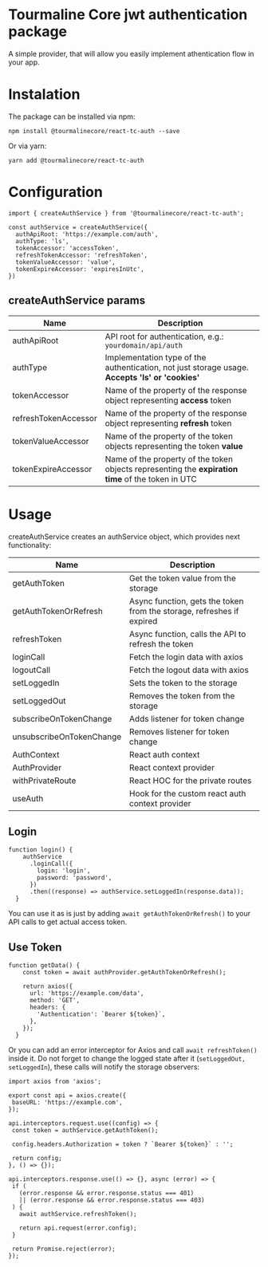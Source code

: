 # Tourmaline Core jwt authentication package

A simple provider, that will allow you easily implement athentication flow in your app.

# Instalation 

The package can be installed via npm:
```
npm install @tourmalinecore/react-tc-auth --save
```

Or via yarn:
```
yarn add @tourmalinecore/react-tc-auth
```

# Configuration 

```JS
import { createAuthService } from '@tourmalinecore/react-tc-auth';

const authService = createAuthService({
  authApiRoot: 'https://example.com/auth',
  authType: 'ls',
  tokenAccessor: 'accessToken',
  refreshTokenAccessor: 'refreshToken',
  tokenValueAccessor: 'value',
  tokenExpireAccessor: 'expiresInUtc',
})
```

## createAuthService params 

| Name | Description |
|-|-|
| authApiRoot | API root for authentication, e.g.: `yourdomain/api/auth` |
| authType | Implementation type of the authentication, not just storage usage. **Accepts 'ls' or 'cookies'** |
| tokenAccessor | Name of the property of the response object representing **access** token |
| refreshTokenAccessor | Name of the property of the response object representing **refresh** token |
| tokenValueAccessor | Name of the property of the token objects representing the token **value** |
| tokenExpireAccessor | Name of the property of the token objects representing the **expiration time** of the token in UTC |

# Usage

createAuthService creates an authService object, which provides next functionality:

| Name | Description |
|-|-|
| getAuthToken | Get the token value from the storage |
| getAuthTokenOrRefresh | Async function, gets the token from the storage, refreshes if expired |
| refreshToken | Async function, calls the API to refresh the token |
| loginCall | Fetch the login data with axios |
| logoutCall | Fetch the logout data with axios |
| setLoggedIn | Sets the token to the storage |
| setLoggedOut | Removes the token from the storage |
| subscribeOnTokenChange | Adds listener for token change |
| unsubscribeOnTokenChange | Removes listener for token change |
| AuthContext | React auth context |
| AuthProvider | React context provider |
| withPrivateRoute | React HOC for the private routes |
| useAuth | Hook for the custom react auth context provider |

## Login
```JS
function login() {
    authService
      .loginCall({
        login: 'login',
        password: 'password',
      })
      .then((response) => authService.setLoggedIn(response.data));
  }
```

You can use it as is just by adding `await getAuthTokenOrRefresh()` to your API calls to get actual access token.

## Use Token
```JS
function getData() {
    const token = await authProvider.getAuthTokenOrRefresh();

    return axios({
      url: 'https://example.com/data',
      method: 'GET',
      headers: {
        'Authentication': `Bearer ${token}`,
      },
    });
  }
```

 Or you can add an error interceptor for Axios and call `await refreshToken()` inside it. Do not forget to change the logged state after it (`setLoggedOut, setLoggedIn`), these calls will notify the storage observers: 

 ```JS
import axios from 'axios';

export const api = axios.create({
  baseURL: 'https://example.com',
});

api.interceptors.request.use((config) => {
  const token = authService.getAuthToken();

  config.headers.Authorization = token ? `Bearer ${token}` : '';

  return config;
}, () => {});

api.interceptors.response.use(() => {}, async (error) => {
  if (
    (error.response && error.response.status === 401)
    || (error.response && error.response.status === 403)
  ) {
    await authService.refreshToken();

    return api.request(error.config);
  }

  return Promise.reject(error);
});
 ```

